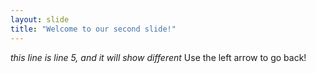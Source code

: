 ```yaml
---
layout: slide
title: "Welcome to our second slide!"
---
```

*this line is line 5, and it will show different*
Use the left arrow to go back!
